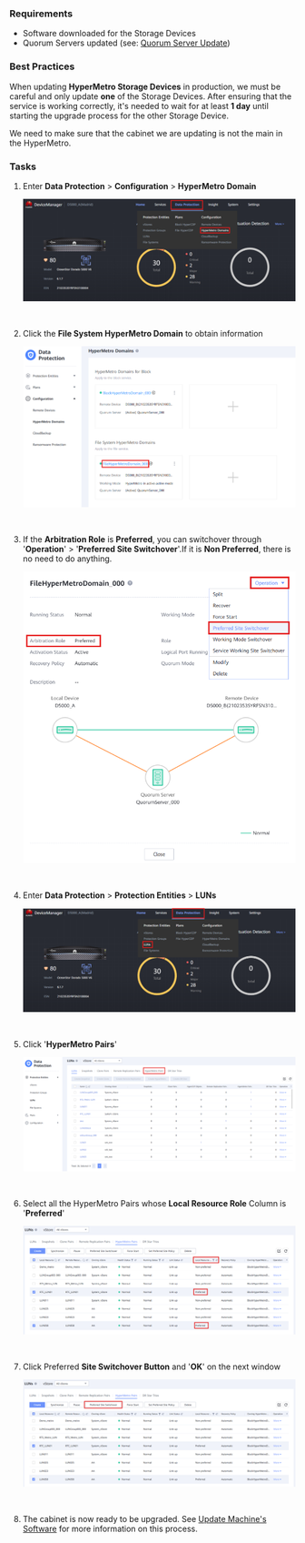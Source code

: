 
### Requirements

- Software downloaded for the Storage Devices
- Quorum Servers updated (see: [Quorum Server Update](../QuorumServerUpdate.md))

### Best Practices

When updating **HyperMetro Storage Devices** in production, we must be careful and only update **one** of the Storage Devices.
After ensuring that the service is working correctly, it's needed to wait for at least **1 day** until starting the upgrade process for the other Storage Device.

We need to make sure that the cabinet we are updating is not the main in the HyperMetro.

### Tasks

1. Enter **Data Protection** > **Configuration** > **HyperMetro Domain**

   ![HyperMetroUpgrade001](../../Images/HyperMetroUpgrade001.png)

   &nbsp;
2. Click the **File System HyperMetro Domain** to obtain information

   ![HyperMetroUpgrade002](../../Images/HyperMetroUpgrade002.png)

   &nbsp;
3. If the **Arbitration Role** is **Preferred**, you can switchover through '**Operation**' > '**Preferred Site Switchover**'.If it is **Non Preferred**, there is no need to do anything.

   ![HyperMetroUpgrade003](../../Images/HyperMetroUpgrade003.png)

   &nbsp;
4. Enter **Data Protection** > **Protection Entities** > **LUNs**

   ![HyperMetroUpgrade004](../../Images/HyperMetroUpgrade004.png)

   &nbsp;
5. Click '**HyperMetro Pairs**'

   ![HyperMetroUpgrade005](../../Images/HyperMetroUpgrade005.png)

   &nbsp;
6. Select all the HyperMetro Pairs whose **Local Resource Role** Column is '**Preferred**'

   ![HyperMetroUpgrade006](../../Images/HyperMetroUpgrade006.png)

   &nbsp;
7. Click Preferred **Site Switchover Button** and '**OK**' on the next window

   ![HyperMetroUpgrade007](../../Images/HyperMetroUpgrade007.png)

   &nbsp;
8. The cabinet is now ready to be upgraded. See [Update Machine&#39;s Software](../UpdateMachineSoftware.md) for more information on this process.
